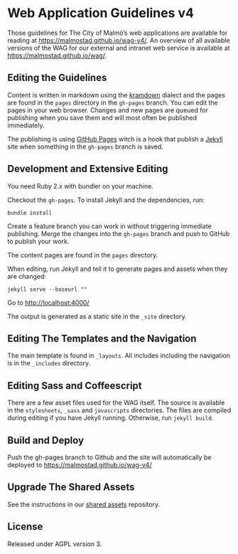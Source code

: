 Web Application Guidelines v4
==============================

Those guidelines for The City of Malmö’s web applications are available for reading at https://malmostad.github.io/wag-v4/. An overview of all available versions of the WAG for our external and intranet web service is available at https://malmostad.github.io/wag/.

## Editing the Guidelines
Content is written in markdown using the [kramdown](http://kramdown.rubyforge.org/syntax.html) dialect and the pages are found in the `pages` directory in the `gh-pages` branch. You can edit the pages in your web browser. Changes and new pages are queued for publishing when you save them and will most often be published immediately.

The publishing is using [GitHub Pages](https://pages.github.com/) witch is a hook that publish a [Jekyll](http://jekyll.io) site when something in the `gh-pages` branch is saved.

## Development and Extensive Editing

You need Ruby 2.x with bundler on your machine.

Checkout the `gh-pages`. To install Jekyll and the dependencies, run:

    bundle install

Create a feature branch you can work in without triggering immediate publishing. Merge the changes into the `gh-pages` branch and push to GitHub to publish your work.

The content pages are found in the `pages` directory.

When editing, run Jekyll and tell it to generate pages and assets when they are changed:

    jekyll serve --baseurl ""

Go to [http://localhost:4000/](http://localhost:4000/)

The output is generated as a static site in the `_site` directory.


## Editing The Templates and the Navigation
The main template is found in `_layouts`. All includes including the navigation is in the `_includes` directory.


## Editing Sass and Coffeescript

There are a few asset files used for the WAG itself. The source is available in the `stylesheets`, `_sass` and `javascripts` directories. The files are compiled during editing if you have Jekyll running. Otherwise, run `jekyll build`.

## Build and Deploy

Push the gh-pages branch to Github and the site will automatically be deployed to https://malmostad.github.io/wag-v4/

## Upgrade The Shared Assets
See the instructions in our [shared assets](https://github.com/malmostad/shared_assets) repository.

## License
Released under AGPL version 3.
